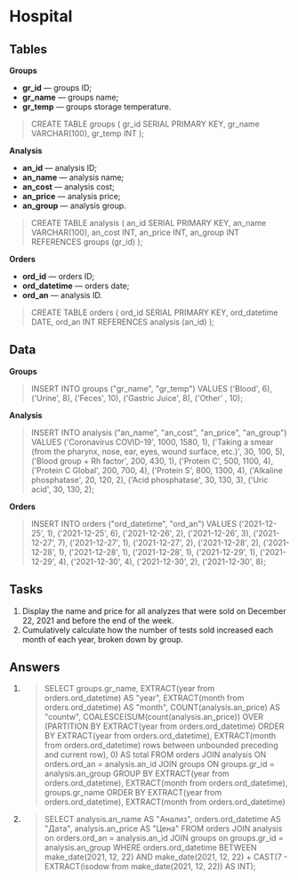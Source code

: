 # Hospital

## Tables

**Groups**

* **gr_id** — groups ID;
* **gr_name** — groups name;
* **gr_temp** — groups storage temperature.

> CREATE TABLE groups (
> gr_id SERIAL PRIMARY KEY, 
> gr_name VARCHAR(100), 
> gr_temp INT
> );

**Analysis**

* **an_id** — analysis ID;
* **an_name** — analysis name;
* **an_cost** — analysis cost;
* **an_price** — analysis price;
* **an_group** — analysis group.

> CREATE TABLE analysis (
> an_id SERIAL PRIMARY KEY, 
> an_name VARCHAR(100), 
> an_cost INT, 
> an_price INT, 
> an_group INT REFERENCES groups (gr_id)
> );

**Orders**

* **ord_id** — orders ID;
* **ord_datetime** — orders date;
* **ord_an** — analysis ID.

> CREATE TABLE orders (
> ord_id SERIAL PRIMARY KEY, 
> ord_datetime DATE, 
> ord_an INT REFERENCES analysis (an_id)
> );

## Data

**Groups**

> INSERT INTO groups ("gr_name", "gr_temp") 
> VALUES ('Blood', 6), ('Urine', 8), ('Feces', 10), ('Gastric Juice', 8), ('Other' , 10);

**Analysis**

> INSERT INTO analysis ("an_name", "an_cost", "an_price", "an_group") 
> VALUES ('Coronavirus COVID-19', 1000, 1580, 1), 
> ('Taking a smear (from the pharynx, nose, ear, eyes, wound surface, etc.)', 30, 100, 5), 
> ('Blood group + Rh factor', 200, 430, 1), 
> ('Protein C', 500, 1100, 4), 
> ('Protein C Global', 200, 700, 4), 
> ('Protein S', 800, 1300, 4), 
> ('Alkaline phosphatase', 20, 120, 2), 
> ('Acid phosphatase', 30, 130, 3), 
> ('Uric acid', 30, 130, 2);

**Orders**

> INSERT INTO orders ("ord_datetime", "ord_an")
> VALUES ('2021-12-25', 1), 
> ('2021-12-25', 6), 
> ('2021-12-26', 2), 
> ('2021-12-26', 3), 
> ('2021-12-27', 7), 
> ('2021-12-27', 1), 
> ('2021-12-27', 2), 
> ('2021-12-28', 2), 
> ('2021-12-28', 1), 
> ('2021-12-28', 1), 
> ('2021-12-28', 1), 
> ('2021-12-29', 1), 
> ('2021-12-29', 4), 
> ('2021-12-30', 4), 
> ('2021-12-30', 2), 
> ('2021-12-30', 8);

## Tasks

 1. Display the name and price for all analyzes that were sold on December 22, 2021 and before the end of the week.
 2. Cumulatively calculate how the number of tests sold increased each month of each year, broken down by group.
 
## Answers

 1. > SELECT groups.gr_name, 
    > EXTRACT(year from orders.ord_datetime) AS "year", 
    > EXTRACT(month from orders.ord_datetime) AS "month", 
    > COUNT(analysis.an_price) AS "countw",
    > COALESCE(SUM(count(analysis.an_price)) OVER (PARTITION BY EXTRACT(year from orders.ord_datetime) ORDER BY EXTRACT(year from orders.ord_datetime), EXTRACT(month from orders.ord_datetime)
    > rows between unbounded preceding and current row), 0) AS total 
    > FROM orders 
    > JOIN analysis ON orders.ord_an = analysis.an_id 
    > JOIN groups ON groups.gr_id = analysis.an_group 
    > GROUP BY EXTRACT(year from orders.ord_datetime), EXTRACT(month from orders.ord_datetime), groups.gr_name 
    > ORDER BY EXTRACT(year from orders.ord_datetime), EXTRACT(month from orders.ord_datetime)
    
 2. > SELECT analysis.an_name AS "Анализ", orders.ord_datetime AS "Дата", analysis.an_price AS "Цена"
    > FROM orders 
    > JOIN analysis on orders.ord_an = analysis.an_id 
    > JOIN groups on groups.gr_id = analysis.an_group 
    > WHERE orders.ord_datetime BETWEEN  make_date(2021, 12, 22) AND make_date(2021, 12, 22) + CAST(7 - EXTRACT(isodow from make_date(2021, 12, 22)) AS INT);
